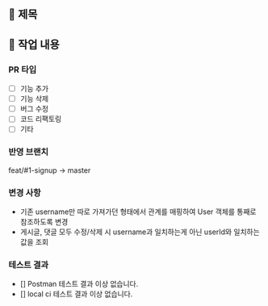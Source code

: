 ## 📕 제목

## 📗 작업 내용

### PR 타입
- [ ] 기능 추가
- [ ] 기능 삭제
- [ ] 버그 수정
- [ ] 코드 리팩토링
- [ ] 기타

### 반영 브랜치
feat/#1-signup -> master

### 변경 사항
- 기존 username만 따로 가져가던 형태에서 관계를 매핑하여 User 객체를 통째로 참조하도록 변경
- 게시글, 댓글 모두 수정/삭제 시 username과 일치하는게 아닌 userId와 일치하는 값을 조회

### 테스트 결과
- [] Postman 테스트 결과 이상 없습니다.
- [] local ci 테스트 결과 이상 없습니다.
